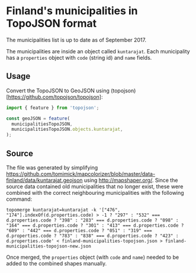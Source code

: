 # Finland's municipalities in TopoJSON format

The municipalities list is up to date as of September 2017.

The municipalities are inside an object called `kuntarajat`. Each municipality
has a `properties` object with `code` (string id) and `name` fields.

## Usage

Convert the TopoJSON to GeoJSON using (topojson)[https://github.com/topojson/topojson]:

```js
import { feature } from 'topojson';

const geoJSON = feature(
  municipalitiesTopoJSON,
  municipalitiesTopoJSON.objects.kuntarajat,
);
```

## Source

The file was generated by simplifying https://github.com/tomimick/mapcolorizer/blob/master/data-finland/data/kuntarajat.geojson
using http://mapshaper.org/. Since the source data contained old municipalities
that no longer exist, these were combined with the correct neighbouring
municipalities with the following command:

```
topomerge kuntarajat=kuntarajat -k '["476", "174"].indexOf(d.properties.code) > -1 ? "297" : "532" === d.properties.code ? "398" : "283" === d.properties.code ? "098" : "164" === d.properties.code ? "301" : "413" === d.properties.code ? "609" : "442" === d.properties.code ? "051" : "319" === d.properties.code ? "783" : "838" === d.properties.code ? "423" : d.properties.code' < finland-municipalities-topojson.json > finland-municipalities-topojson-new.json
```

Once merged, the `properties` object (with `code` and `name`) needed to be added
to the combined shapes manually.
